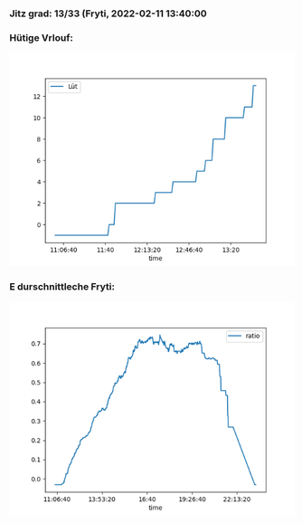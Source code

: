 ### Jitz grad: 13/33 (Fryti, 2022-02-11 13:40:00

### Hütige Vrlouf:
![Graph](Today.png)

### E durschnittleche Fryti:
![Graph](Fryti.png)